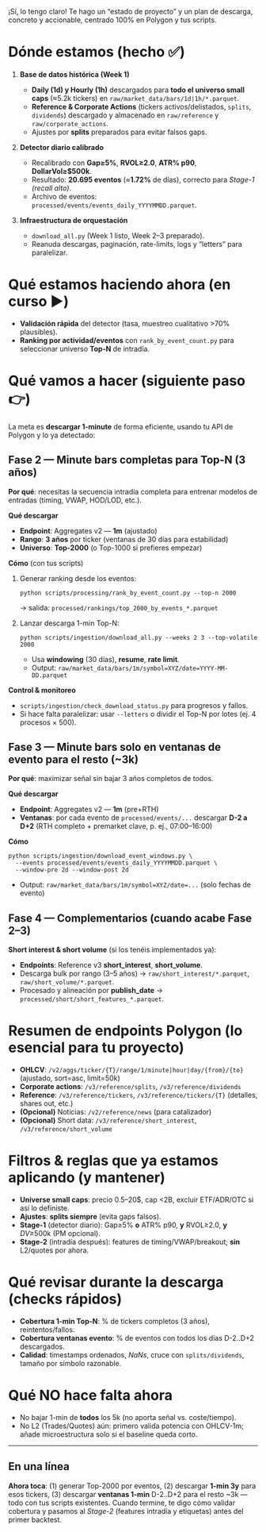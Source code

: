¡Sí, lo tengo claro! Te hago un “estado de proyecto” y un plan de descarga, concreto y accionable, centrado 100% en Polygon y tus scripts.

# Dónde estamos (hecho ✅)

1. **Base de datos histórica (Week 1)**

   * **Daily (1d) y Hourly (1h)** descargados para **todo el universo small caps** (≈5.2k tickers) en `raw/market_data/bars/1d|1h/*.parquet`.
   * **Reference & Corporate Actions** (tickers activos/delistados, `splits`, `dividends`) descargado y almacenado en `raw/reference` y `raw/corporate_actions`.
   * Ajustes por **splits** preparados para evitar falsos gaps.

2. **Detector diario calibrado**

   * Recalibrado con **Gap≥5%**, **RVOL≥2.0**, **ATR% p90**, **DollarVol≥$500k**.
   * Resultado: **20.695 eventos** (≈**1.72%** de días), correcto para *Stage-1 (recall alto)*.
   * Archivo de eventos: `processed/events/events_daily_YYYYMMDD.parquet`.

3. **Infraestructura de orquestación**

   * `download_all.py` (Week 1 listo, Week 2–3 preparado).
   * Reanuda descargas, paginación, rate-limits, logs y “letters” para paralelizar.

# Qué estamos haciendo ahora (en curso ▶️)

* **Validación rápida** del detector (tasa, muestreo cualitativo >70% plausibles).
* **Ranking por actividad/eventos** con `rank_by_event_count.py` para seleccionar universo **Top-N** de intradía.

# Qué vamos a hacer (siguiente paso 👉)

La meta es **descargar 1-minute** de forma eficiente, usando tu API de Polygon y lo ya detectado:

## Fase 2 — Minute bars completas para Top-N (3 años)

**Por qué**: necesitas la secuencia intradía completa para entrenar modelos de entradas (timing, VWAP, HOD/LOD, etc.).

**Qué descargar**

* **Endpoint**: Aggregates v2 — **1m** (ajustado)
* **Rango**: **3 años** por ticker (ventanas de 30 días para estabilidad)
* **Universo**: **Top-2000** (o Top-1000 si prefieres empezar)

**Cómo** (con tus scripts)

1. Generar ranking desde los eventos:

   ```
   python scripts/processing/rank_by_event_count.py --top-n 2000
   ```

   → salida: `processed/rankings/top_2000_by_events_*.parquet`

2. Lanzar descarga 1-min Top-N:

   ```
   python scripts/ingestion/download_all.py --weeks 2 3 --top-volatile 2000
   ```

   * Usa **windowing** (30 días), **resume**, **rate limit**.
   * Output: `raw/market_data/bars/1m/symbol=XYZ/date=YYYY-MM-DD.parquet`

**Control & monitoreo**

* `scripts/ingestion/check_download_status.py` para progresos y fallos.
* Si hace falta paralelizar: usar `--letters` o dividir el Top-N por lotes (ej. 4 procesos × 500).

## Fase 3 — Minute bars solo en **ventanas de evento** para el resto (~3k)

**Por qué**: maximizar señal sin bajar 3 años completos de todos.

**Qué descargar**

* **Endpoint**: Aggregates v2 — **1m** (pre+RTH)
* **Ventanas**: por cada evento de `processed/events/...` descargar **D-2 a D+2**
  (RTH completo + premarket clave, p. ej., 07:00–16:00)

**Cómo**

```
python scripts/ingestion/download_event_windows.py \
  --events processed/events/events_daily_YYYYMMDD.parquet \
  --window-pre 2d --window-post 2d
```

* Output: `raw/market_data/bars/1m/symbol=XYZ/date=...` (solo fechas de evento)

## Fase 4 — Complementarios (cuando acabe Fase 2–3)

**Short interest & short volume** (si los tenéis implementados ya):

* **Endpoints**: Reference v3 **short_interest**, **short_volume**.
* Descarga bulk por rango (3–5 años) → `raw/short_interest/*.parquet`, `raw/short_volume/*.parquet`.
* Procesado y alineación por **publish_date** → `processed/short/short_features_*.parquet`.

# Resumen de endpoints Polygon (lo esencial para tu proyecto)

* **OHLCV**: `/v2/aggs/ticker/{T}/range/1/minute|hour|day/{from}/{to}` (ajustado, sort=asc, limit=50k)
* **Corporate actions**: `/v3/reference/splits`, `/v3/reference/dividends`
* **Reference**: `/v3/reference/tickers`, `/v3/reference/tickers/{T}` (detalles, shares out, etc.)
* **(Opcional)** Noticias: `/v2/reference/news` (para catalizador)
* **(Opcional)** Short data: `/v3/reference/short_interest`, `/v3/reference/short_volume`

# Filtros & reglas que ya estamos aplicando (y mantener)

* **Universe small caps**: precio 0.5–20$, cap <2B, excluir ETF/ADR/OTC si así lo definiste.
* **Ajustes**: **splits siempre** (evita gaps falsos).
* **Stage-1** (detector diario): Gap≥5% **o** ATR% p90, **y** RVOL≥2.0, **y** $DV≥$500k (PM opcional).
* **Stage-2** (intradía después): features de timing/VWAP/breakout; **sin** L2/quotes por ahora.

# Qué revisar durante la descarga (checks rápidos)

* **Cobertura 1-min Top-N**: % de tickers completos (3 años), reintentos/fallos.
* **Cobertura ventanas evento**: % de eventos con todos los días D-2..D+2 descargados.
* **Calidad**: timestamps ordenados, *NaNs*, cruce con `splits/dividends`, tamaño por símbolo razonable.

# Qué NO hace falta ahora

* No bajar 1-min de **todos** los 5k (no aporta señal vs. coste/tiempo).
* No L2 (Trades/Quotes) aún: primero valida potencia con OHLCV-1m; añade microestructura solo si el baseline queda corto.

---

## En una línea

**Ahora toca**: (1) generar Top-2000 por eventos, (2) descargar **1-min 3y** para esos tickers, (3) descargar **ventanas 1-min** D-2..D+2 para el resto ~3k — todo con tus scripts existentes.
Cuando termine, te digo cómo validar cobertura y pasamos al *Stage-2* (features intradía y etiquetas) antes del primer backtest.
